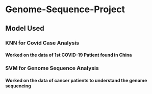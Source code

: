 # Genome-Sequence-Project
## Model Used
### KNN for Covid Case Analysis
#### Worked on the data of 1st COVID-19 Patient found in China
### SVM for Genome Sequence Analysis
#### Worked on the data of cancer patients to understand the genome sequencing
